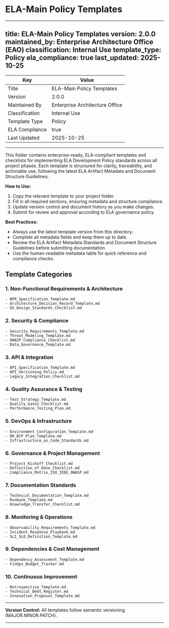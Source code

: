 
# ELA-Main Policy Templates

---
title: ELA-Main Policy Templates
version: 2.0.0
maintained_by: Enterprise Architecture Office (EAO)
classification: Internal Use
template_type: Policy
ela_compliance: true
last_updated: 2025-10-25
---

| Key              | Value                              |
|------------------|------------------------------------|
| Title            | ELA-Main Policy Templates          |
| Version          | 2.0.0                              |
| Maintained By    | Enterprise Architecture Office     |
| Classification   | Internal Use                       |
| Template Type    | Policy                             |
| ELA Compliance   | true                               |
| Last Updated     | 2025-10-25                         |

---


This folder contains enterprise-ready, ELA-compliant templates and checklists for implementing ELA Development Policy standards across all project phases. Each template is structured for clarity, traceability, and actionable use, following the latest ELA Artifact Metadata and Document Structure Guidelines.

**How to Use:**
1. Copy the relevant template to your project folder.
2. Fill in all required sections, ensuring metadata and structure compliance.
3. Update version control and document history as you make changes.
4. Submit for review and approval according to ELA governance policy.

**Best Practices:**
- Always use the latest template version from this directory.
- Complete all metadata fields and keep them up to date.
- Review the ELA Artifact Metadata Standards and Document Structure Guidelines before submitting documentation.
- Use the human-readable metadata table for quick reference and compliance checks.


## Template Categories

### 1. Non-Functional Requirements & Architecture
	- NFR_Specification_Template.md
	- Architecture_Decision_Record_Template.md
	- UX_Design_Standards_Checklist.md

### 2. Security & Compliance
	- Security_Requirements_Template.md
	- Threat_Modeling_Template.md
	- OWASP_Compliance_Checklist.md
	- Data_Governance_Template.md

### 3. API & Integration
	- API_Specification_Template.md
	- API_Versioning_Policy.md
	- Legacy_Integration_Checklist.md

### 4. Quality Assurance & Testing
	- Test_Strategy_Template.md
	- Quality_Gates_Checklist.md
	- Performance_Testing_Plan.md

### 5. DevOps & Infrastructure
	- Environment_Configuration_Template.md
	- DR_BCP_Plan_Template.md
	- Infrastructure_as_Code_Standards.md

### 6. Governance & Project Management
	- Project_Kickoff_Checklist.md
	- Definition_of_Done_Checklist.md
	- Compliance_Matrix_ISO_IEEE_OWASP.md

### 7. Documentation Standards
	- Technical_Documentation_Template.md
	- Runbook_Template.md
	- Knowledge_Transfer_Checklist.md

### 8. Monitoring & Operations
	- Observability_Requirements_Template.md
	- Incident_Response_Playbook.md
	- SLI_SLO_Definition_Template.md

### 9. Dependencies & Cost Management
	- Dependency_Assessment_Template.md
	- FinOps_Budget_Tracker.md

### 10. Continuous Improvement
	- Retrospective_Template.md
	- Technical_Debt_Register.md
	- Innovation_Proposal_Template.md

---

**Version Control:**
All templates follow semantic versioning (MAJOR.MINOR.PATCH).

---

